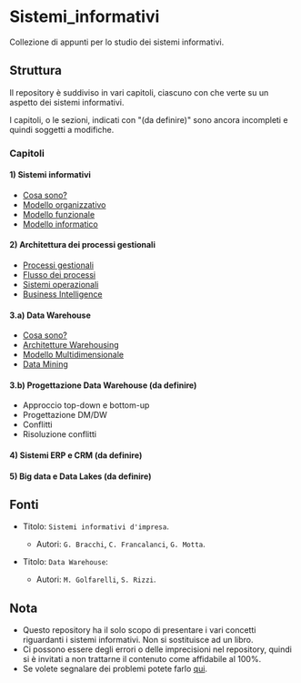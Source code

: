 # Sistemi_informativi
Collezione di appunti per lo studio dei sistemi informativi.

## Struttura
Il repository è suddiviso in vari capitoli, ciascuno con che verte su un aspetto dei sistemi informativi.

I capitoli, o le sezioni, indicati con "(da definire)" sono ancora incompleti e quindi soggetti a modifiche.

### Capitoli

#### 1) Sistemi informativi
- [Cosa sono?](https://github.com/Gabri432/Sistemi_informativi/blob/master/capitolo_1/cosa_sono_i_sistemi_informativi.md)
- [Modello organizzativo](https://github.com/Gabri432/Sistemi_informativi/blob/master/capitolo_1/modello_organizzativo.md)
- [Modello funzionale](https://github.com/Gabri432/Sistemi_informativi/blob/master/capitolo_1/modello_funzionale.md)
- [Modello informatico](https://github.com/Gabri432/Sistemi_informativi/blob/master/capitolo_1/modello_informatico.md)

#### 2) Architettura dei processi gestionali 
- [Processi gestionali](https://github.com/Gabri432/Sistemi_informativi/blob/master/capitolo_2/processi_gestionali.md)
- [Flusso dei processi](https://github.com/Gabri432/Sistemi_informativi/blob/master/capitolo_2/flusso_dei_processi.md)
- [Sistemi operazionali](https://github.com/Gabri432/Sistemi_informativi/blob/master/capitolo_2/sistemi_operazionali.md)
- [Business Intelligence](https://github.com/Gabri432/Sistemi_informativi/blob/master/capitolo_2/business_intelligence.md)

#### 3.a) Data Warehouse
- [Cosa sono?](https://github.com/Gabri432/Sistemi_informativi/blob/master/capitolo_3/cosa_sono.md)
- [Architetture Warehousing](https://github.com/Gabri432/Sistemi_informativi/blob/master/capitolo_3/architetture_warehousing.md)
- [Modello Multidimensionale](https://github.com/Gabri432/Sistemi_informativi/blob/master/capitolo_3/modell_multidimensionale.md)
- [Data Mining](https://github.com/Gabri432/Sistemi_informativi/blob/master/capitolo_3/data_mining.md)

#### 3.b) Progettazione Data Warehouse (da definire)
- Approccio top-down e bottom-up
- Progettazione DM/DW
- Conflitti
- Risoluzione conflitti

#### 4) Sistemi ERP e CRM (da definire)
#### 5) Big data e Data Lakes (da definire)

## Fonti
- Titolo: `Sistemi informativi d'impresa`.
   - Autori: `G. Bracchi`, `C. Francalanci`, `G. Motta`. 

- Titolo: `Data Warehouse`:
   - Autori: `M. Golfarelli`, `S. Rizzi`.

## Nota
- Questo repository ha il solo scopo di presentare i vari concetti riguardanti i sistemi informativi. Non si sostituisce ad un libro.
- Ci possono essere degli errori o delle imprecisioni nel repository, quindi si è invitati a non trattarne il contenuto come affidabile al 100%.
- Se volete segnalare dei problemi potete farlo [qui](https://github.com/Gabri432/Sistemi_informativi/issues/new).
